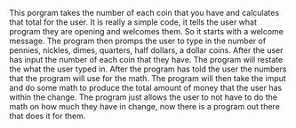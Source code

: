 This porgram takes the number of each coin that you have and calculates that total for the user. It is really a simple code,
it tells the user what program they are opening and welcomes them. So it starts with a welcome message. The program then promps 
the user to type in the number of pennies, nickles, dimes, quarters, half dollars, a dollar coins. After the user has input the
number of each coin that they have. The program will restate the what the user typed in. After the program has told the user 
the numbers that the program will use for the math. The program will then take the imput and do some math to produce the total 
amount of money that the user has within the change. The program just allows the user to not have to do the math on how much they
have in change, now there is a program out there that does it for them.
